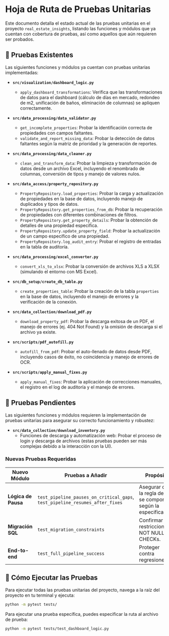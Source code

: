 # Hoja de Ruta de Pruebas Unitarias

Este documento detalla el estado actual de las pruebas unitarias en el proyecto `real_estate_insights`, listando las funciones y módulos que ya cuentan con cobertura de pruebas, así como aquellos que aún requieren ser probados.

## 🧪 Pruebas Existentes

Las siguientes funciones y módulos ya cuentan con pruebas unitarias implementadas:

*   **`src/visualization/dashboard_logic.py`**
    *   `apply_dashboard_transformations`: Verifica que las transformaciones de datos para el dashboard (cálculo de días en mercado, redondeo de m2, unificación de baños, eliminación de columnas) se apliquen correctamente.

*   **`src/data_processing/data_validator.py`**
    *   `get_incomplete_properties`: Probar la identificación correcta de propiedades con campos faltantes.
    *   `validate_and_report_missing_data`: Probar la detección de datos faltantes según la matriz de prioridad y la generación de reportes.

*   **`src/data_processing/data_cleaner.py`**
    *   `clean_and_transform_data`: Probar la limpieza y transformación de datos desde un archivo Excel, incluyendo el renombrado de columnas, conversión de tipos y manejo de valores nulos.

*   **`src/data_access/property_repository.py`**
    *   `PropertyRepository.load_properties`: Probar la carga y actualización de propiedades en la base de datos, incluyendo manejo de duplicados y tipos de datos.
    *   `PropertyRepository.get_properties_from_db`: Probar la recuperación de propiedades con diferentes combinaciones de filtros.
    *   `PropertyRepository.get_property_details`: Probar la obtención de detalles de una propiedad específica.
    *   `PropertyRepository.update_property_field`: Probar la actualización de un campo específico de una propiedad.
    *   `PropertyRepository.log_audit_entry`: Probar el registro de entradas en la tabla de auditoría.

*   **`src/data_processing/excel_converter.py`**
    *   `convert_xls_to_xlsx`: Probar la conversión de archivos XLS a XLSX (simulando el entorno con MS Excel).

*   **`src/db_setup/create_db_table.py`**
    *   `create_properties_table`: Probar la creación de la tabla `properties` en la base de datos, incluyendo el manejo de errores y la verificación de la conexión.

*   **`src/data_collection/download_pdf.py`**
    *   `download_property_pdf`: Probar la descarga exitosa de un PDF, el manejo de errores (ej. 404 Not Found) y la omisión de descarga si el archivo ya existe.

*   **`src/scripts/pdf_autofill.py`**
    *   `autofill_from_pdf`: Probar el auto-llenado de datos desde PDF, incluyendo casos de éxito, no coincidencia y manejo de errores de OCR.

*   **`src/scripts/apply_manual_fixes.py`**
    *   `apply_manual_fixes`: Probar la aplicación de correcciones manuales, el registro en el log de auditoría y el manejo de errores.

## 📝 Pruebas Pendientes

Las siguientes funciones y módulos requieren la implementación de pruebas unitarias para asegurar su correcto funcionamiento y robustez:

*   **`src/data_collection/download_inventory.py`**
    *   Funciones de descarga y automatización web: Probar el proceso de login y descarga de archivos (estas pruebas pueden ser más complejas debido a la interacción con la UI).

### Nuevas Pruebas Requeridas

| Nuevo Módulo | Pruebas a Añadir | Propósito |
| --- | --- | --- |
| **Lógica de Pausa** | `test_pipeline_pauses_on_critical_gaps`, `test_pipeline_resumes_after_fixes` | Asegurar que la regla del 5% se comporte según la especificación. |
| **Migración SQL** | `test_migration_constraints` | Confirmar restricciones NOT NULL y CHECKs. |
| **End-to-end** | `test_full_pipeline_success` | Proteger contra regresiones. |

## 🚀 Cómo Ejecutar las Pruebas

Para ejecutar todas las pruebas unitarias del proyecto, navega a la raíz del proyecto en tu terminal y ejecuta:

```bash
python -m pytest tests/
```

Para ejecutar una prueba específica, puedes especificar la ruta al archivo de prueba:

```bash
python -m pytest tests/test_dashboard_logic.py
```
